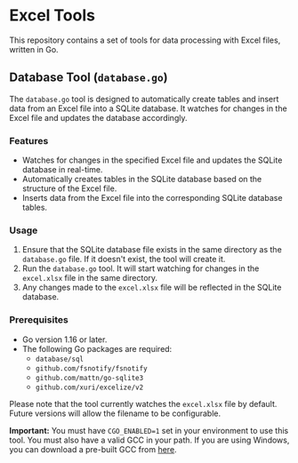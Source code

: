 # Excel Tools

This repository contains a set of tools for data processing with Excel files, written in Go.

## Database Tool (`database.go`)

The `database.go` tool is designed to automatically create tables and insert data from an Excel file into a SQLite database. It watches for changes in the Excel file and updates the database accordingly.

### Features

- Watches for changes in the specified Excel file and updates the SQLite database in real-time.
- Automatically creates tables in the SQLite database based on the structure of the Excel file.
- Inserts data from the Excel file into the corresponding SQLite database tables.

### Usage

1. Ensure that the SQLite database file exists in the same directory as the `database.go` file. If it doesn't exist, the tool will create it.
2. Run the `database.go` tool. It will start watching for changes in the `excel.xlsx` file in the same directory.
3. Any changes made to the `excel.xlsx` file will be reflected in the SQLite database.

### Prerequisites

- Go version 1.16 or later.
- The following Go packages are required:
  - `database/sql`
  - `github.com/fsnotify/fsnotify`
  - `github.com/mattn/go-sqlite3`
  - `github.com/xuri/excelize/v2`

Please note that the tool currently watches the `excel.xlsx` file by default. Future versions will allow the filename to be configurable.

**Important:** You must have `CGO_ENABLED=1` set in your environment to use this tool.
You must also have a valid GCC in your path. If you are using Windows, you can download a pre-built GCC from [here](https://jmeubank.github.io/tdm-gcc/).